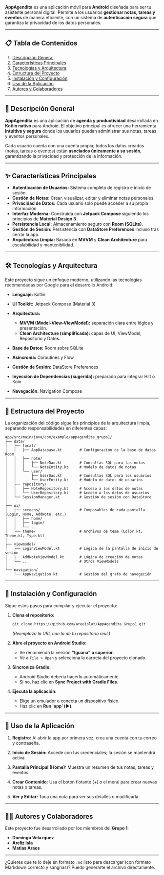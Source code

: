 **AppAgendita** es una aplicación móvil para **Android** diseñada para ser tu asistente personal digital.
Permite a los usuarios **gestionar notas, tareas y eventos** de manera eficiente, con un sistema de **autenticación segura** que garantiza la privacidad de los datos personales.

---

## 📋 Tabla de Contenidos

1. [Descripción General](#-descripción-general)
2. [Características Principales](#-características-principales)
3. [Tecnologías y Arquitectura](#-tecnologías-y-arquitectura)
4. [Estructura del Proyecto](#-estructura-del-proyecto)
5. [Instalación y Configuración](#-instalación-y-configuración)
6. [Uso de la Aplicación](#-uso-de-la-aplicación)
7. [Autores y Colaboradores](#-autores-y-colaboradores)

---

## 📝 Descripción General

**AppAgendita** es una aplicación de **agenda y productividad** desarrollada en **Kotlin nativo** para Android.
El objetivo principal es ofrecer una herramienta **intuitiva y segura** donde los usuarios puedan administrar sus notas, tareas y eventos personales.

Cada usuario cuenta con una cuenta propia; todos los datos creados (notas, tareas o eventos) están **asociados únicamente a su sesión**, garantizando la privacidad y protección de la información.

---

## ✨ Características Principales

* **Autenticación de Usuarios:** Sistema completo de registro e inicio de sesión.
* **Gestión de Notas:** Crear, visualizar, editar y eliminar notas personales.
* **Privacidad de Datos:** Cada usuario solo puede acceder a su propia información.
* **Interfaz Moderna:** Construida con **Jetpack Compose** siguiendo los principios de **Material Design 3**.
* **Persistencia Local:** Almacenamiento seguro con **Room (SQLite)**.
* **Gestión de Sesión:** Persistencia con **DataStore Preferences** incluso tras cerrar la app.
* **Arquitectura Limpia:** Basada en **MVVM** y **Clean Architecture** para escalabilidad y mantenibilidad.

---

## 🛠️ Tecnologías y Arquitectura

Este proyecto sigue un enfoque moderno, utilizando las tecnologías recomendadas por Google para el desarrollo Android:

* **Lenguaje:** Kotlin
* **UI Toolkit:** Jetpack Compose (Material 3)
* **Arquitectura:**

  * **MVVM (Model-View-ViewModel):** separación clara entre lógica y presentación.
  * **Clean Architecture (simplificada):** capas de UI, ViewModel, Repositorio y Datos.
* **Base de Datos:** Room sobre SQLite
* **Asincronía:** Coroutines y Flow
* **Gestión de Sesión:** DataStore Preferences
* **Inyección de Dependencias (sugerida):** preparado para integrar Hilt o Koin
* **Navegación:** Navigation Compose

---

## 📂 Estructura del Proyecto

La organización del código sigue los principios de la arquitectura limpia, separando responsabilidades en diferentes capas:

```
app/src/main/java/com/example/appagendita_grupo1/
├── data/
│   ├── local/
│   │   ├── AppDatabase.kt        # Configuración de la base de datos Room
│   │   ├── note/
│   │   │   ├── NoteDao.kt        # Consultas SQL para las notas
│   │   │   └── NoteEntity.kt     # Modelo de datos de notas
│   │   └── user/
│   │       ├── UserDao.kt        # Consultas SQL para los usuarios
│   │       └── UserEntity.kt     # Modelo de datos de usuarios
│   ├── repository/
│   │   ├── NoteRepository.kt     # Acceso a los datos de notas
│   │   └── UserRepository.kt     # Acceso a los datos de usuarios
│   └── SessionManager.kt         # Gestión de sesión con DataStore
│
├── ui/
│   ├── screens/                  # Composables de cada pantalla (Login, Home, AddNote, etc.)
│   │   ├── home/
│   │   ├── login/
│   │   └── ...
│   └── theme/                    # Archivos de tema (Color.kt, Theme.kt, Type.kt)
│
├── viewmodel/
│   ├── LoginViewModel.kt         # Lógica de la pantalla de inicio de sesión
│   ├── AddNoteViewModel.kt       # Lógica de creación de notas
│   └── ...                       # Otros ViewModels
│
└── navigation/
    └── AppNavigation.kt          # Gestión del grafo de navegación
```

---

## 🚀 Instalación y Configuración

Sigue estos pasos para compilar y ejecutar el proyecto:

1. **Clona el repositorio:**

   ```bash
   git clone https://github.com/areeislat/AppAgendita_Grupo1.git
   ```

   *(Reemplaza la URL con la de tu repositorio real.)*

2. **Abre el proyecto en Android Studio:**

   * Se recomienda la versión **"Iguana" o superior**.
   * Ve a `File > Open` y selecciona la carpeta del proyecto clonado.

3. **Sincroniza Gradle:**

   * Android Studio debería hacerlo automáticamente.
   * Si no, haz clic en **Sync Project with Gradle Files**.

4. **Ejecuta la aplicación:**

   * Elige un emulador o conecta un dispositivo físico.
   * Haz clic en **Run 'app' (▶️)**.

---

## 📱 Uso de la Aplicación

1. **Registro:**
   Al abrir la app por primera vez, crea una cuenta con tu correo y contraseña.

2. **Inicio de Sesión:**
   Accede con tus credenciales; la sesión se mantendrá activa.

3. **Pantalla Principal (Home):**
   Muestra un resumen de tus notas, tareas y eventos.

4. **Crear Contenido:**
   Usa el botón flotante (+) o el menú para crear nuevas notas o tareas.

5. **Ver y Editar:**
   Toca una nota para ver sus detalles o modificarla.

---

## 👨‍💻 Autores y Colaboradores

Este proyecto fue desarrollado por los miembros del **Grupo 1**:

* **Domingo Velazquez** 
* **Areliz Isla** 
* **Matias Araos** 

---

¿Quieres que te lo deje en formato `.md` listo para descargar (con formato Markdown correcto y sangrías)? Puedo generarte el archivo directamente.
